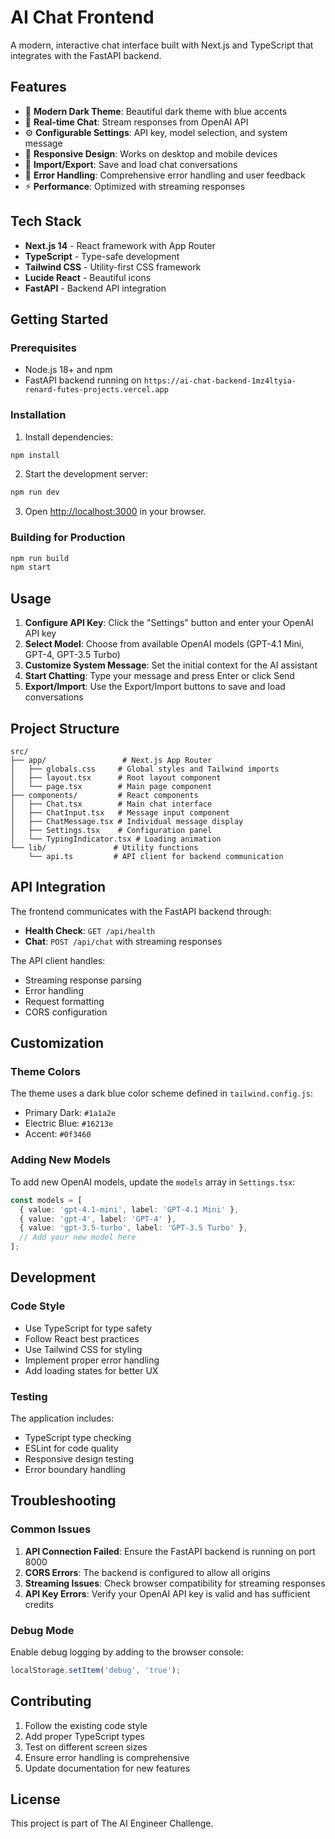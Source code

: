 # AI Chat Frontend

A modern, interactive chat interface built with Next.js and TypeScript that integrates with the FastAPI backend.

## Features

- 🎨 **Modern Dark Theme**: Beautiful dark theme with blue accents
- 💬 **Real-time Chat**: Stream responses from OpenAI API
- ⚙️ **Configurable Settings**: API key, model selection, and system message
- 📱 **Responsive Design**: Works on desktop and mobile devices
- 🔄 **Import/Export**: Save and load chat conversations
- 🎯 **Error Handling**: Comprehensive error handling and user feedback
- ⚡ **Performance**: Optimized with streaming responses

## Tech Stack

- **Next.js 14** - React framework with App Router
- **TypeScript** - Type-safe development
- **Tailwind CSS** - Utility-first CSS framework
- **Lucide React** - Beautiful icons
- **FastAPI** - Backend API integration

## Getting Started

### Prerequisites

- Node.js 18+ and npm
- FastAPI backend running on `https://ai-chat-backend-1mz4ltyia-renard-futes-projects.vercel.app`

### Installation

1. Install dependencies:
```bash
npm install
```

2. Start the development server:
```bash
npm run dev
```

3. Open [http://localhost:3000](http://localhost:3000) in your browser.

### Building for Production

```bash
npm run build
npm start
```

## Usage

1. **Configure API Key**: Click the "Settings" button and enter your OpenAI API key
2. **Select Model**: Choose from available OpenAI models (GPT-4.1 Mini, GPT-4, GPT-3.5 Turbo)
3. **Customize System Message**: Set the initial context for the AI assistant
4. **Start Chatting**: Type your message and press Enter or click Send
5. **Export/Import**: Use the Export/Import buttons to save and load conversations

## Project Structure

```
src/
├── app/                 # Next.js App Router
│   ├── globals.css     # Global styles and Tailwind imports
│   ├── layout.tsx      # Root layout component
│   └── page.tsx        # Main page component
├── components/         # React components
│   ├── Chat.tsx        # Main chat interface
│   ├── ChatInput.tsx   # Message input component
│   ├── ChatMessage.tsx # Individual message display
│   ├── Settings.tsx    # Configuration panel
│   └── TypingIndicator.tsx # Loading animation
└── lib/               # Utility functions
    └── api.ts         # API client for backend communication
```

## API Integration

The frontend communicates with the FastAPI backend through:

- **Health Check**: `GET /api/health`
- **Chat**: `POST /api/chat` with streaming responses

The API client handles:
- Streaming response parsing
- Error handling
- Request formatting
- CORS configuration

## Customization

### Theme Colors

The theme uses a dark blue color scheme defined in `tailwind.config.js`:

- Primary Dark: `#1a1a2e`
- Electric Blue: `#16213e`
- Accent: `#0f3460`

### Adding New Models

To add new OpenAI models, update the `models` array in `Settings.tsx`:

```typescript
const models = [
  { value: 'gpt-4.1-mini', label: 'GPT-4.1 Mini' },
  { value: 'gpt-4', label: 'GPT-4' },
  { value: 'gpt-3.5-turbo', label: 'GPT-3.5 Turbo' },
  // Add your new model here
];
```

## Development

### Code Style

- Use TypeScript for type safety
- Follow React best practices
- Use Tailwind CSS for styling
- Implement proper error handling
- Add loading states for better UX

### Testing

The application includes:
- TypeScript type checking
- ESLint for code quality
- Responsive design testing
- Error boundary handling

## Troubleshooting

### Common Issues

1. **API Connection Failed**: Ensure the FastAPI backend is running on port 8000
2. **CORS Errors**: The backend is configured to allow all origins
3. **Streaming Issues**: Check browser compatibility for streaming responses
4. **API Key Errors**: Verify your OpenAI API key is valid and has sufficient credits

### Debug Mode

Enable debug logging by adding to the browser console:
```javascript
localStorage.setItem('debug', 'true');
```

## Contributing

1. Follow the existing code style
2. Add proper TypeScript types
3. Test on different screen sizes
4. Ensure error handling is comprehensive
5. Update documentation for new features

## License

This project is part of The AI Engineer Challenge.
